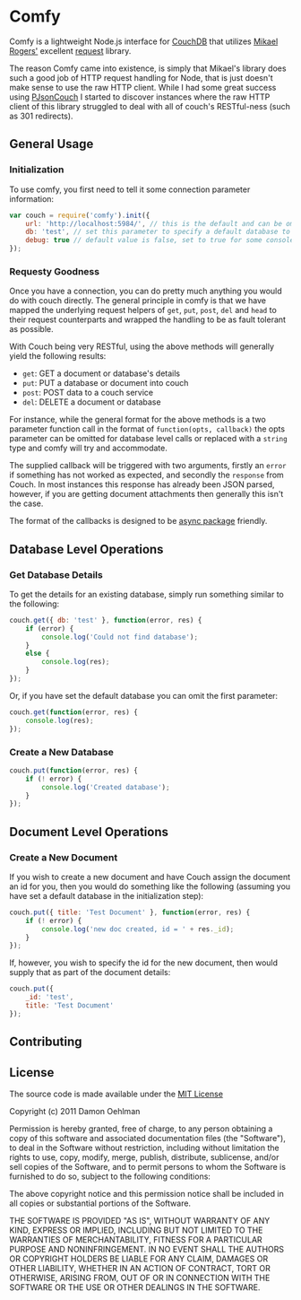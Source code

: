 # Comfy 

Comfy is a lightweight Node.js interface for [CouchDB](http://couchdb.apache.org/) that utilizes [Mikael Rogers'](https://github.com/mikeal) excellent [request](https://github.com/mikeal/request) library. 

The reason Comfy came into existence, is simply that Mikael's library does such a good job of HTTP request handling for Node, that is just doesn't make sense to use the raw HTTP client.  While I had some great success using [PJsonCouch](https://github.com/landeiro/PJsonCouch) I started to discover instances where the raw HTTP client of this library struggled to deal with all of couch's RESTful-ness (such as 301 redirects).

## General Usage

### Initialization

To use comfy, you first need to tell it some connection parameter information:

```js
var couch = require('comfy').init({
	url: 'http://localhost:5984/', // this is the default and can be omitted for local databases
	db: 'test', // set this parameter to specify a default database to use
	debug: true // default value is false, set to true for some console.logging
});
```

### Requesty Goodness

Once you have a connection, you can do pretty much anything you would do with couch directly.  The general principle in comfy is that we have mapped the underlying request helpers of `get`, `put`, `post`, `del` and `head` to their request counterparts and wrapped the handling to be as fault tolerant as possible.

With Couch being very RESTful, using the above methods will generally yield the following results:

- `get`: GET a document or database's details
- `put`: PUT a database or document into couch
- `post`: POST data to a couch service
- `del`: DELETE a document or database

For instance, while the general format for the above methods is a two parameter function call in the format of `function(opts, callback)` the opts parameter can be omitted for database level calls or replaced with a `string` type and comfy will try and accommodate.

The supplied callback will be triggered with two arguments, firstly an `error` if something has not worked as expected, and secondly the `response` from Couch.  In most instances this response has already been JSON parsed, however, if you are getting document attachments then generally this isn't the case.

The format of the callbacks is designed to be [async package](https://github.com/caolan/async) friendly.

## Database Level Operations

### Get Database Details

To get the details for an existing database, simply run something similar to the following:

```js
couch.get({ db: 'test' }, function(error, res) {
	if (error) {
		console.log('Could not find database');
	}
	else {
		console.log(res);
	}
});
```

Or, if you have set the default database you can omit the first parameter:

```js
couch.get(function(error, res) {
	console.log(res);
});
```

### Create a New Database

```js
couch.put(function(error, res) {
	if (! error) {
		console.log('Created database');
	}
});
```

## Document Level Operations

### Create a New Document

If you wish to create a new document and have Couch assign the document an id for you, then you would do something like the following (assuming you have set a default database in the initialization step):

```js
couch.put({ title: 'Test Document' }, function(error, res) {
	if (! error) {
		console.log('new doc created, id = ' + res._id);
	}
});
```

If, however, you wish to specify the id for the new document, then would supply that as part of the document details:

```js
couch.put({
	_id: 'test', 
	title: 'Test Document' 
});
```

## Contributing

## License

The source code is made available under the [MIT License](http://www.opensource.org/licenses/mit-license.php)

Copyright (c) 2011 Damon Oehlman

Permission is hereby granted, free of charge, to any person obtaining a copy of this software and associated documentation files (the "Software"), to deal in the Software without restriction, including without limitation the rights to use, copy, modify, merge, publish, distribute, sublicense, and/or sell copies of the Software, and to permit persons to whom the Software is furnished to do so, subject to the following conditions:

The above copyright notice and this permission notice shall be included in all copies or substantial portions of the Software.

THE SOFTWARE IS PROVIDED "AS IS", WITHOUT WARRANTY OF ANY KIND, EXPRESS OR IMPLIED, INCLUDING BUT NOT LIMITED TO THE WARRANTIES OF MERCHANTABILITY, FITNESS FOR A PARTICULAR PURPOSE AND NONINFRINGEMENT. IN NO EVENT SHALL THE AUTHORS OR COPYRIGHT HOLDERS BE LIABLE FOR ANY CLAIM, DAMAGES OR OTHER LIABILITY, WHETHER IN AN ACTION OF CONTRACT, TORT OR OTHERWISE, ARISING FROM, OUT OF OR IN CONNECTION WITH THE SOFTWARE OR THE USE OR OTHER DEALINGS IN THE SOFTWARE.
